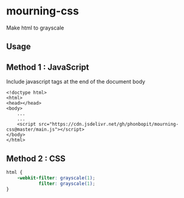 # mourning-css
Make html to grayscale

## Usage

## Method 1 : JavaScript

Include javascript tags at the end of the document body

```
<!doctype html>
<html>
<head></head>
<body>
    ...
    ...
    <script src="https://cdn.jsdelivr.net/gh/phonbopit/mourning-css@master/main.js"></script>
</body>
</html>
```

## Method 2 : CSS

```css
html {
    -webkit-filter: grayscale(1);
            filter: grayscale(1);
}
```
